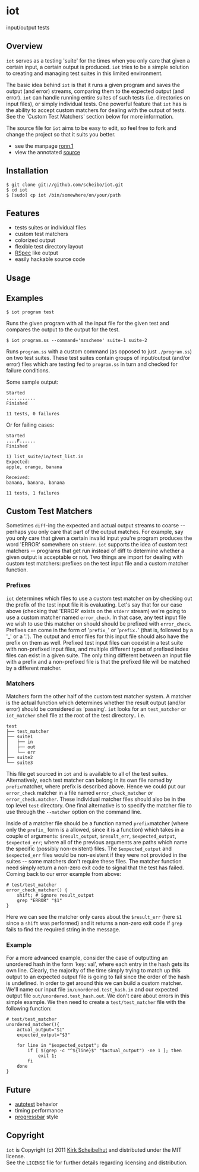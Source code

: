 # iot

input/output tests

## Overview

`iot` serves as a testing 'suite' for the times when you only care that given a certain input, a certain output is produced. `iot` tries to be a simple solution to creating and managing
 test suites in this limited environment.

The basic idea behind `iot` is that it runs a given program and saves the output (and error) streams, comparing them to the expected output (and error). `iot` can handle running entire suites of such tests (i.e. directories on input files), or simply individual tests. One powerful feature that `iot` has is the ability to accept custom matchers for dealing with the output of tests. See the 'Custom Test Matchers' section below for more information.

The source file for `iot` aims to be easy to edit, so feel free to fork and change the project so that it suits you better.

 * see the manpage [ronn.1](http://scheibo.github.com/iot/iot.1.html)
 * view the annotated [source](http://scheibo.github.com/iot)

## Installation

	$ git clone git://github.com/scheibo/iot.git
	$ cd iot
	$ [sudo] cp iot /bin/somewhere/on/your/path

## Features

 - tests suites or individual files
 - custom test matchers
 - colorized output
 - flexible test directory layout
 - [RSpec](http://rspec.info/) like output
 - easily hackable source code

## Usage

## Examples

	$ iot program test

Runs the given program with all the input file for the given test and compares the output to the output for the test.

	$ iot program.ss --command='mzscheme' suite-1 suite-2

Runs `program.ss` with a custom command (as opposed to just `./program.ss`) on two test suites. These test suites contain groups of input/output (and/or error) files which are testing fed to `program.ss` in turn and checked for failure conditions.

Some sample output:

	Started
	...........
	Finished

	11 tests, 0 failures

Or for failing cases:

	Started
	....F......
	Finished

	1) list_suite/in/test_list.in
	Expected:
	apple, orange, banana

	Received:
	banana, banana, banana

	11 tests, 1 failures

## Custom Test Matchers

Sometimes `diff`-ing the expected and actual output streams to coarse -- perhaps you only care that part of the output matches. For example, say you only care that given a certain invalid input you're program produces the word 'ERROR' somewhere on `stderr`. `iot` supports the idea of custom test matchers -- programs that get run instead of diff to determine whether a given output is acceptable or not. Two things are import for dealing with custom test matchers: prefixes on the test input file and a custom matcher function.

### Prefixes

`iot` determines which files to use a custom test matcher on by checking out the prefix of the test input file it is evaluating. Let's say that for our case above (checking that 'ERROR' exists on the `stderr` stream) we're going to use a custom matcher named `error_check`. In that case, any test input file we wish to use this matcher on should should be prefixed with `error_check`. Prefixes can come in the form of '`prefix_`' or '`prefix.`' (that is, followed by a '_' or a '.'). The output and error files for this input file should also have the prefix on them as well. Prefixed test input files can coexist in a test suite with non-prefixed input files, and multiple different types of prefixed index files can exist in a given suite. The only thing different between an input file with a prefix and a non-prefixed file is that the prefixed file will be matched by a different matcher.

### Matchers

Matchers form the other half of the custom test matcher system. A matcher is the actual function which determines whether the result output (and/or error) should be considered as 'passing'. `iot` looks for an `test_matcher` or `iot_matcher` shell file at the root of the test directory.. i.e.

	test
	├── test_matcher
	├── suite1
	│   ├── in
	│   ├── out
	│   └── err
	├── suite2
	└── suite3

This file get sourced in `iot` and is available to all of the test suites. Alternatively, each test matcher can belong in its own file named by `prefix`matcher, where prefix is described above. Hence we could put our `error_check` matcher in a file named `error_check_matcher` _or_ `error_check.matcher`. These individual matcher files should also be in the top level `test` directory. One final alternative is to specify the matcher file to use through the `--matcher` option on the command line.

Inside of a matcher file should be a function named `prefix`matcher (where only the `prefix_` form is a allowed, since it is a function) which takes in a couple of arguments: `$result_output`, `$result_err`, `$expected_output`, `$expected_err`; where all of the previous arguments are paths which name the specific (possibly non-existent) files. The `$expected_output` and `$expected_err` files would be non-existent if they were not provided in the suites -- some matchers don't require these files. The matcher function need simply return a non-zero exit code to signal that the test has failed. Coming back to our error example from above:

	# test/test_matcher
	error_check_matcher() {
		shift; # ignore result_output
		grep "ERROR" "$1"
	}

Here we can see the matcher only cares about the `$result_err` (here `$1` since a `shift` was performed) and it returns a non-zero exit code if `grep` fails to find the required string in the message.

### Example

For a more advanced example, consider the case of outputting an unordered hash in the form 'key: val', where each entry in the hash gets its own line. Clearly, the majority of the time simply trying to match up this output to an expected output file is going to fail since the order of the hash is undefined. In order to get around this we can build a custom matcher. We'll name our input file `in/unordered.test_hash.in` and our expected output file `out/unordered.test_hash.out`. We don't care about errors in this simple example. We then need to create a `test/test_matcher` file with the following function:

	# test/test_matcher
	unordered_matcher(){
		actual_output="$1"
		expected_output="$3"

		for line in "$expected_output"; do
			if [ $(grep -c "^${line}$" "$actual_output") -ne 1 ]; then
				exit 1;
			fi
		done
	}

## Future

 - [autotest][] behavior
 - timing performance
 - [progressbar][] style

[autotest]: https://github.com/grosser/autotest
[progressbar]: http://ekenosen.net/nick/devblog/2008/12/better-progress-bar-for-rspec/

## Copyright

`iot` is Copyright (c) 2011 [Kirk Scheibelhut](http://scheibo.com/about) and distributed under the MIT license.<br />
See the `LICENSE` file for further details regarding licensing and distribution.
